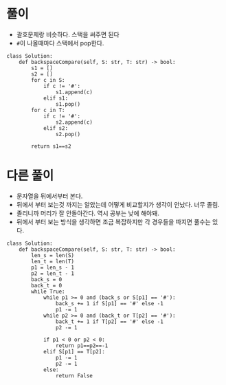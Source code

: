 
# 풀이
- 괄호문제랑 비슷하다. 스택을 써주면 된다
- ``#``이 나올때마다 스택에서 pop한다.
```python3
class Solution:
    def backspaceCompare(self, S: str, T: str) -> bool:
        s1 = []
        s2 = []
        for c in S:
            if c != '#':
                s1.append(c)
            elif s1:
                s1.pop()
        for c in T:
            if c != '#':
                s2.append(c)
            elif s2:
                s2.pop()        
                
        return s1==s2
```

# 다른 풀이
- 문자열을 뒤에서부터 본다.
- 뒤에서 부터 보는것 까지는 알았는데 어떻게 비교할지가 생각이 안났다. 너무 졸림.
- 졸리니까 머리가 잘 안돌아간다. 역시 공부는 낮에 해야돼.
- 뒤에서 부터 보는 방식을 생각하면 조금 복잡하지만 각 경우들을 따지면 풀수는 있다.
```python3
class Solution:
    def backspaceCompare(self, S: str, T: str) -> bool:
        len_s = len(S)
        len_t = len(T)
        p1 = len_s - 1
        p2 = len_t - 1
        back_s = 0
        back_t = 0
        while True:
            while p1 >= 0 and (back_s or S[p1] == '#'):
                back_s += 1 if S[p1] == '#' else -1
                p1 -= 1
            while p2 >= 0 and (back_t or T[p2] == '#'):
                back_t += 1 if T[p2] == '#' else -1
                p2 -= 1
                
            if p1 < 0 or p2 < 0:
                return p1==p2==-1
            elif S[p1] == T[p2]:
                p1 -= 1
                p2 -= 1
            else:
                return False
                
```
